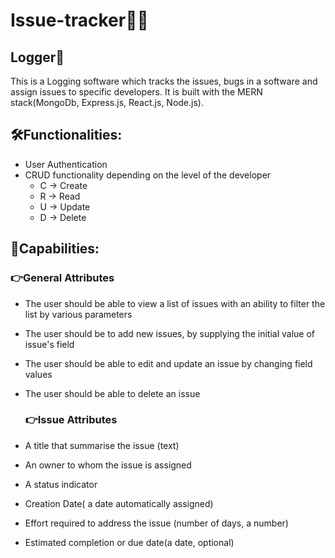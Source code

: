 # Issue-tracker👨‍💻

## Logger🚀
 This is a Logging software which tracks the issues, bugs in a software and assign issues to specific developers. It is built with the MERN stack(MongoDb, Express.js, React.js, Node.js). 


## 🛠️Functionalities:  
- User Authentication   
- CRUD functionality depending on  the level of the developer
  - C -> Create
  - R -> Read
  - U -> Update
  - D -> Delete

## 🧰Capabilities: 

  ### 👉General Attributes
- The user should be able to view a list of issues with an ability to filter the list by various parameters
- The user should be to add new issues, by supplying the initial value of issue's field
- The user should be able to edit and update an issue by changing field values
- The user should be able to delete an issue

  ### 👉Issue Attributes
- A title that summarise the issue (text)
- An owner to whom the issue is assigned
- A status indicator
- Creation Date( a date automatically assigned)
- Effort required to address the issue (number of days, a number)
- Estimated completion or due date(a date, optional)
